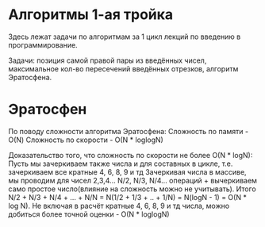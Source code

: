 # Алгоритмы 1-ая тройка
Здесь лежат задачи по алгоритмам за 1 цикл лекций по введению в программирование.

Задачи: позиция самой правой пары из введённых чисел, максимальное кол-во пересечений введённых отрезков, алгоритм Эратосфена.

# Эратосфен
По поводу сложности алгоритма Эратосфена:
Сложность по памяти - О(N)
Сложность по скорости - O(N * loglogN)

Доказательство того, что сложность по скорости не более O(N * logN):
Пусть мы зачеркиваем также числа и для составных в цикле, т.е. зачеркиваем все кратные 4, 6, 8, 9 и тд
Зачеркивая числа в массиве, мы проводим для чисел 2,3,4... N/2, N/3, N/4... операций + вычеркиваем само простое число(влияние на сложность можно не учитывать).
Итого N/2 + N/3 + N/4 + ... + N/N = N(1/2 + 1/3 + .. + 1/N) = N(logN - 1) = O(N * log N).
Не включая в расчёт кратные 4, 6, 8, 9 и тд числа, можно добиться более точной оценки - O(N * loglogN)


